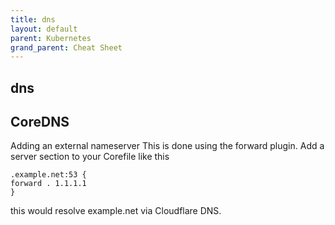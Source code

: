 ```yaml
---
title: dns
layout: default
parent: Kubernetes
grand_parent: Cheat Sheet
---
```

## dns

## CoreDNS

Adding an external nameserver
This is done using the forward plugin. Add a server section to your Corefile like this

```
.example.net:53 {
forward . 1.1.1.1
}
```

this would resolve example.net via Cloudflare DNS.